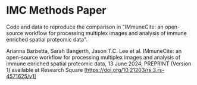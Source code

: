 # IMC Methods Paper

Code and data to reproduce the comparison in "IMmuneCite: an open-source workflow for processing multiplex images and analysis of immune enriched spatial proteomic data".

Arianna Barbetta, Sarah Bangerth, Jason T.C. Lee et al. IMmuneCite: an open-source workflow for processing multiplex images and analysis of immune enriched spatial proteomic data, 13 June 2024, PREPRINT (Version 1) available at Research Square [https://doi.org/10.21203/rs.3.rs-4571625/v1]
